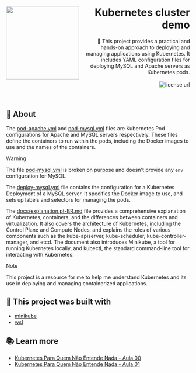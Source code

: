 <h1 align="right">
  <img src="https://blog.geekhunter.com.br/wp-content/uploads/2019/04/how-to-setup-webserver-on-Kubernetes-750x410-1.png" width="200px" align="left" />
  Kubernetes cluster demo
</h1>

<p align="right">
🐋 This project provides a practical and hands-on approach to deploying and managing applications using Kubernetes. It includes YAML configuration files for deploying MySQL and Apache servers as Kubernetes pods.
  <br><br>
  <!-- License -->
  <a>
    <img alt="license url" src="https://img.shields.io/badge/license%20-MIT-1C1E26?style=for-the-badge&labelColor=1C1E26&color=2E76E1">
  </a>
</p>
<br>

## :open_book: About

The [pod-apache.yml](./pod-apache.yml) and [pod-mysql.yml](./pod-mysql.yml) files are Kubernetes Pod configurations for Apache and MySQL servers respectively. These files define the containers to run within the pods, including the Docker images to use and the names of the containers.

> [!WARNING]
> The file [pod-mysql.yml](./pod-mysql.yml) is broken on purpose and doesn't provide any `env` configuration for MySQL.

The [deploy-mysql.yml](./deploy-mysql.yml) file contains the configuration for a Kubernetes Deployment of a MySQL server. It specifies the Docker image to use, and sets up labels and selectors for managing the pods.

The [docs/explanation.pt-BR.md](./docs/explanation.pt-BR.md) file provides a comprehensive explanation of Kubernetes, containers, and the differences between containers and virtualization. It also covers the architecture of Kubernetes, including the Control Plane and Compute Nodes, and explains the roles of various components such as the kube-apiserver, kube-scheduler, kube-controller-manager, and etcd. The document also introduces Minikube, a tool for running Kubernetes locally, and kubectl, the standard command-line tool for interacting with Kubernetes.

> [!NOTE]
> This project is a resource for me to help me understand Kubernetes and its use in deploying and managing containerized applications.

## :bricks: This project was built with

- [minikube](https://minikube.sigs.k8s.io/docs/)
- [wsl](https://learn.microsoft.com/en-us/windows/wsl/about)

## 📚 Learn more

- [Kubernetes Para Quem Não Entende Nada - Aula 00](https://www.youtube.com/watch?v=2kZRM-KHK0k)
- [Kubernetes Para Quem Não Entende Nada - Aula 01](https://www.youtube.com/watch?v=XLHtP-27q-o)
